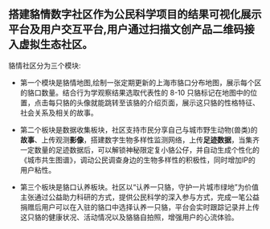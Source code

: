 ## 搭建貉情数字社区作为公民科学项目的结果可视化展示平台及用户交互平台,用户通过扫描文创产品二维码接入虚拟生态社区。

貉情社区分为三个模块:

- 第一个模块是貉情地图,绘制一张定期更新的上海市貉口分布地图，展示每个区的貉口数量。结合行为学观察结果选取代表性的 8-10 只貉标记在地图中的位置，点击每只貉的头像就能跳转至该貉的介绍页面，展示这只貉的性格特征、社会关系及相关的故事。

- 第二个板块是数据收集板块，社区支持市民分享自己与城市野生动物(兽类)的**故事**、上传观测**影像**，搭建数字生物多样性监测网络，上传**足迹数据**，当集齐一定数量的足迹数据后，可以解锁神秘限定复小貉公仔，并自动生成个性化的《城市共生图谱》，调动公民调查身边的生物多样性的积极性，同时增加IP的用户粘性。

- 第三个板块是貉口认养板块。社区以“认养一只貉，守护一片城市绿地”为价值主张通过公益助力科研的方式，提供公民科学的深入参与方式，完成一笔公益捐赠后用户可以在入驻的貉口中选择认养一只貉，平台会实时跟踪记录并上传这只貉的健康状况、活动情况以及貉貉自拍照，增强用户的心流体验。